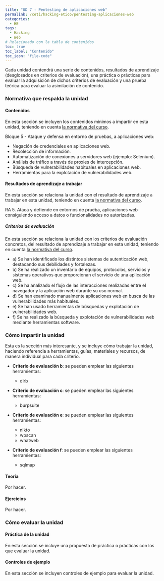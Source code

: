 ```yaml
---
title: "UD 7 - Pentesting de aplicaciones web"
permalink: /ceti/hacking-etico/pentesting-aplicaciones-web
categories:
  - HE
tags:
  - Hacking
  - Web
# Relacionado con la tabla de contenidos
toc: true
toc_label: "Contenido"
toc_icon: "file-code"
---
```


Cada unidad contendrá una serie de contenidos, resultados de aprendizaje (desglosados en criterios de evaluación), una práctica o prácticas para evaluar la adquisición de dichos criterios de evaluación y una prueba teórica para evaluar la asimilación de contenido.

### Normativa que respalda la unidad

#### Contenidos

En esta sección se incluyen los contenidos mínimos a impartir en esta unidad, teniendo en cuenta [la normativa del curso](https://www.boe.es/diario_boe/txt.php?id=BOE-A-2020-4963).

Bloque 5 - Ataque y defensa en entorno de pruebas, a aplicaciones web:

- Negación de credenciales en aplicaciones web.
- Recolección de información.
- Automatización de conexiones a servidores web (ejemplo: Selenium).
- Análisis de tráfico a través de proxies de intercepción.
- Búsqueda de vulnerabilidades habituales en aplicaciones web.
- Herramientas para la explotación de vulnerabilidades web.

#### Resultados de aprendizaje a trabajar

En esta sección se relaciona la unidad con el resultado de aprendizaje a trabajar en esta unidad, teniendo en cuenta [la normativa del curso](https://www.boe.es/diario_boe/txt.php?id=BOE-A-2020-4963).

RA 5. Ataca y defiende en entornos de prueba, aplicaciones web consiguiendo acceso a datos o funcionalidades no autorizadas.

##### Criterios de evaluación

En esta sección se relaciona la unidad con los criterios de evaluación concretos, del resultado de aprendizaje a trabajar en esta unidad, teniendo en cuenta [la normativa del curso](https://www.boe.es/diario_boe/txt.php?id=BOE-A-2020-4963).

- a) Se han identificado los distintos sistemas de autenticación web, destacando sus debilidades y fortalezas.
- b) Se ha realizado un inventario de equipos, protocolos, servicios y sistemas operativos que proporcionan el servicio de una aplicación web.
- c) Se ha analizado el flujo de las interacciones realizadas entre el navegador y la aplicación web durante su uso normal.
- d) Se han examinado manualmente aplicaciones web en busca de las vulnerabilidades más habituales.
- e) Se han usado herramientas de búsquedas y explotación de vulnerabilidades web.
- f) Se ha realizado la búsqueda y explotación de vulnerabilidades web mediante herramientas software.

### Cómo impartir la unidad

Esta es la sección más interesante, y se incluye cómo trabajar la unidad, haciendo referencia a herramientas, guías, materiales y recursos, de manera individual para cada criterio.

- **Criterio de evaluación b**: se pueden emplear las siguientes herramientas:

  - dirb

- **Criterio de evaluación c**: se pueden emplear las siguientes herramientas:

  - burpsuite

- **Criterio de evaluación e**: se pueden emplear las siguientes herramientas:

  - nikto
  - wpscan
  - whatweb

- **Criterio de evaluación f**: se pueden emplear las siguientes herramientas:
  - sqlmap

#### Teoría

Por hacer.

#### Ejercicios

Por hacer.

### Cómo evaluar la unidad

#### Práctica de la unidad

En esta sección se incluye una propuesta de práctica o prácticas con los que evaluar la unidad.

#### Controles de ejemplo

En esta sección se incluyen controles de ejemplo para evaluar la unidad.
